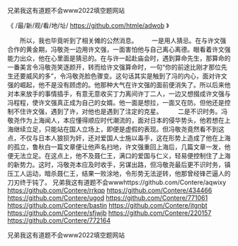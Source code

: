 
兄弟我这有道题不会www2022填空题网站




《 /最/新/观/看/地/址/ https://github.com/htmle/adwob 》




　　所以，我也毕竟听到了相关傩的公然消息。
　　一是用人猜忌。在与许文强合作的黄金期，冯敬尧一边用许文强，一面害怕他与自己离心离德。眼看着许文强能力出众，他在心里面是猜忌的。在与许一起赴庙会时，遇到算命先生，那算命的一番美言令冯敬尧笑逐颜开，转而给许文强算命时，一句“你的前途比刚才那位先生还要威风的多”，令冯敬尧脸色骤变。这句话其实是触到了冯的内心，面对许文强的崛起，他不是没有顾虑的。他那种大气在许文强的面前便消失了。所以后来他对本来放手的事情插手，有意无意收买丁力离间许丁二人，一边又想掇成许文强与冯程程，使许文强真正成为自己的女婿。他一面是想拉，一面又在防。但他还是控制不住许文强，遇到了许，对他也是遇到了注定的克星。　　　二是不识时务。冯敬尧作为上海闻人，本应懂得顺应时代潮流的，面对日本的侵华势头，他若想在上海继续立足，只能站在国人立场上，即便是虚假的表现。但冯敬尧竟然看不到这点，不仅与日本人狼狈为奸，还对爱国人士施以毒手，这在形势上造成了他在上海的孤立，鲁秋白一篇文章便让他声名扫地，许文强重回上海后，几篇文章一发，他便无法立足。在这点上，他不及聂仁王，满口的爱国与仁义，轻易便控制住了上海的新势力。这时，冯敬尧本应及时收手，另谋出路，但冯敬尧最后更不识时务，镇压工人运动，暗杀聂仁王，结果一败涂地，令形势无法逆转，他那曾经锋芒逼人的刀刃终于钝了。
兄弟我这有道题不会wwwhttps://github.com/Contere/aqwixy
https://github.com/Contere/rrkqp
https://github.com/Contere/434466
https://github.com/Contere/ugod
https://github.com/Contere/771061
https://github.com/Contere/bastin
https://github.com/Contere/jtgnbt
https://github.com/Contere/sfjwjb
https://github.com/Contere/220157
https://github.com/Contere/772164





兄弟我这有道题不会www2022填空题网站
